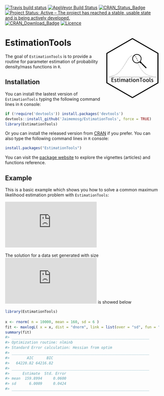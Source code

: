 
<!-- README.md is generated from README.Rmd. Please edit that file -->

[![Travis build
status](https://travis-ci.org/Jaimemosg/EstimationTools.svg?branch=master)](https://travis-ci.org/Jaimemosg/EstimationTools)
[![AppVeyor Build
Status](https://ci.appveyor.com/api/projects/status/github/Jaimemosg/EstimationTools?branch=master&svg=true)](https://ci.appveyor.com/project/Jaimemosg/EstimationTools)
[![CRAN\_Status\_Badge](http://www.r-pkg.org/badges/version-ago/EstimationTools)](https://cran.r-project.org/package=EstimationTools)
[![Project Status: Active – The project has reached a stable, usable
state and is being actively
developed.](https://www.repostatus.org/badges/latest/active.svg)](https://www.repostatus.org/#active)
[![CRAN\_Download\_Badge](http://cranlogs.r-pkg.org/badges/EstimationTools)](https://cran.r-project.org/package=EstimationTools)
[![Licence](https://img.shields.io/badge/licence-GPL--3-blue.svg)](https://www.gnu.org/licenses/gpl-3.0.en.html)
<!-- [![Dependencies](https://tinyverse.netlify.com/badge/EstimationTools)](https://cran.r-project.org/package=EstimationTools) -->

# EstimationTools <img src="man/figure/ETLogo.png" align="right" height="200" align="right"/>

<!-- badges: start -->

<!-- badges: end -->

The goal of `EstimationTools` is to provide a routine for parameter
estimation of probability density/mass functions in `R`.

## Installation

You can install the lastest version of `EstimationTools` typing the
following command lines in `R` console:

``` r
if (!require('devtools')) install.packages('devtools')
devtools::install_github('Jaimemosg/EstimationTools', force = TRUE)
library(EstimationTools)
```

Or you can install the released version from
[CRAN](https://cran.r-project.org/package=EstimationTools) if you
prefer. You can also type the following command lines in `R` console:

``` r
install.packages("EstimationTools")
```

You can visit the [package
website](https://Jaimemosg.github.io/EstimationTools/) to explore the
vignettes (articles) and functions reference.

## Example

This is a basic example which shows you how to solve a common maximum
likelihood estimation problem with `EstimationTools`:

  
![
\\begin{aligned} 
X &\\sim N(\\mu, \\:\\sigma^2) \\\\
\\mu &= 160 \\quad (\\verb|mean|) \\\\
\\sigma &= 6 \\quad (\\verb|sd|)
\\end{aligned}
](https://latex.codecogs.com/png.latex?%0A%5Cbegin%7Baligned%7D%20%0AX%20%26%5Csim%20N%28%5Cmu%2C%20%5C%3A%5Csigma%5E2%29%20%5C%5C%0A%5Cmu%20%26%3D%20160%20%5Cquad%20%28%5Cverb%7Cmean%7C%29%20%5C%5C%0A%5Csigma%20%26%3D%206%20%5Cquad%20%28%5Cverb%7Csd%7C%29%0A%5Cend%7Baligned%7D%0A
"
\\begin{aligned} 
X &\\sim N(\\mu, \\:\\sigma^2) \\\\
\\mu &= 160 \\quad (\\verb|mean|) \\\\
\\sigma &= 6 \\quad (\\verb|sd|)
\\end{aligned}
")  

The solution for a data set generated with size
![n=10000](https://latex.codecogs.com/png.latex?n%3D10000 "n=10000") is
showed below

``` r
library(EstimationTools)

x <- rnorm( n = 10000, mean = 160, sd = 6 )
fit <- maxlogL( x = x, dist = "dnorm", link = list(over = "sd", fun = "log_link") )
summary(fit)
#> _______________________________________________________________
#> Optimization routine: nlminb 
#> Standard Error calculation: Hessian from optim 
#> _______________________________________________________________
#>        AIC      BIC
#>   64220.82 64216.82
#> _______________________________________________________________
#>      Estimate  Std. Error
#> mean  159.8994     0.0600
#> sd      6.0009     0.0424
#> _______________________________________________________________
```
